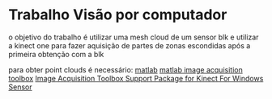 # Trabalho Visão por computador 


o objetivo do trabalho é utilizar uma mesh cloud de um sensor blk e utilizar a kinect one para 
fazer aquisição de partes de zonas escondidas após a primeira obtenção com a blk

para obter point clouds é necessário:
    [matlab](https://www.mathworks.com/)
    [matlab image acquisition toolbox](https://www.mathworks.com/products/image-acquisition.html) 
    [ Image Acquisition Toolbox Support Package for Kinect For Windows Sensor](https://www.mathworks.com/matlabcentral/fileexchange/40445-image-acquisition-toolbox-support-package-for-kinect-for-windows-sensor)

